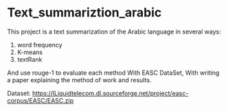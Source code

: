 
# Text_summariztion_arabic

This project is a text summarization of the Arabic language in several ways:
  1. word frequency
  2. K-means
  3. textRank

And use rouge-1  to evaluate each method With EASC DataSet,
With writing a paper explaining the method of work and results.

Dataset: https://lLiquidtelecom.dl.sourceforge.net/project/easc-corpus/EASC/EASC.zip

